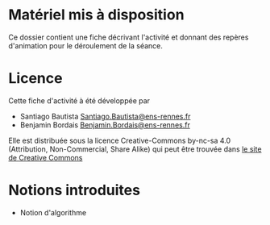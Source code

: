 # Matériel mis à disposition

Ce dossier contient une fiche décrivant l'activité
et donnant des repères d'animation pour le déroulement de la séance.

# Licence

Cette fiche d'activité à été développée par
+ Santiago Bautista <Santiago.Bautista@ens-rennes.fr>
+ Benjamin Bordais <Benjamin.Bordais@ens-rennes.fr>

Elle est distribuée sous la licence Creative-Commons by-nc-sa 4.0
(Attribution, Non-Commercial, Share Alike)
qui peut être trouvée dans
[le site de Creative Commons](https://creativecommons.org/licenses/by-nc-sa/4.0/)

# Notions introduites

* Notion d'algorithme
